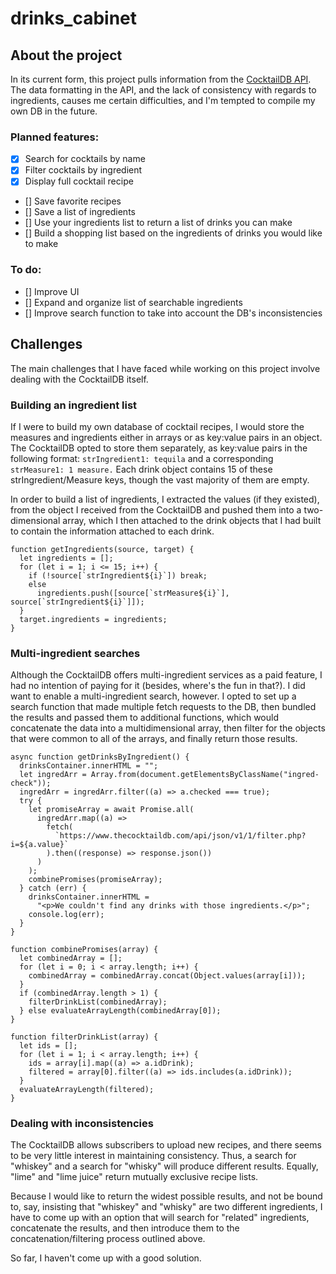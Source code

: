# drinks_cabinet

## About the project

In its current form, this project pulls information from the [CocktailDB API]("https://www.thecocktaildb.com/api.php"). The data formatting in the API, and the lack of consistency with regards to ingredients, causes me certain difficulties, and I'm tempted to compile my own DB in the future.

### Planned features:

- [x] Search for cocktails by name
- [x] Filter cocktails by ingredient
- [x] Display full cocktail recipe
- [] Save favorite recipes
- [] Save a list of ingredients
- [] Use your ingredients list to return a list of drinks you can make
- [] Build a shopping list based on the ingredients of drinks you would like to make

### To do:

- [] Improve UI
- [] Expand and organize list of searchable ingredients
- [] Improve search function to take into account the DB's inconsistencies


## Challenges

The main challenges that I have faced while working on this project involve dealing with the CocktailDB itself.  

### Building an ingredient list

If I were to build my own database of cocktail recipes, I would store the measures and ingredients either in arrays or as key:value pairs in an object.  The CocktailDB opted to store them separately, as key:value pairs in the following format: `strIngredient1: tequila` and a corresponding `strMeasure1: 1 measure.`  Each drink object contains 15 of these strIngredient/Measure keys, though the vast majority of them are empty.

In order to build a list of ingredients, I extracted the values (if they existed), from the object I received from the CocktailDB and pushed them into a two-dimensional array, which I then attached to the drink objects that I had built to contain the information attached to each drink.

```
function getIngredients(source, target) {
  let ingredients = [];
  for (let i = 1; i <= 15; i++) {
    if (!source[`strIngredient${i}`]) break;
    else
      ingredients.push([source[`strMeasure${i}`], source[`strIngredient${i}`]]);
  }
  target.ingredients = ingredients;
}
``` 

### Multi-ingredient searches

Although the CocktailDB offers multi-ingredient services as a paid feature, I had no intention of paying for it (besides, where's the fun in that?).  I did want to enable a multi-ingredient search, however. I opted to set up a search function that made multiple fetch requests to the DB, then bundled the results and passed them to additional functions, which would concatenate the data into a multidimensional array, then filter for the objects that were common to all of the arrays, and finally return those results.

```
async function getDrinksByIngredient() {
  drinksContainer.innerHTML = "";
  let ingredArr = Array.from(document.getElementsByClassName("ingred-check"));
  ingredArr = ingredArr.filter((a) => a.checked === true);
  try {
    let promiseArray = await Promise.all(
      ingredArr.map((a) =>
        fetch(
          `https://www.thecocktaildb.com/api/json/v1/1/filter.php?i=${a.value}`
        ).then((response) => response.json())
      )
    );
    combinePromises(promiseArray);
  } catch (err) {
    drinksContainer.innerHTML =
      "<p>We couldn't find any drinks with those ingredients.</p>";
    console.log(err);
  }
}

function combinePromises(array) {
  let combinedArray = [];
  for (let i = 0; i < array.length; i++) {
    combinedArray = combinedArray.concat(Object.values(array[i]));
  }
  if (combinedArray.length > 1) {
    filterDrinkList(combinedArray);
  } else evaluateArrayLength(combinedArray[0]);
}

function filterDrinkList(array) {
  let ids = [];
  for (let i = 1; i < array.length; i++) {
    ids = array[i].map((a) => a.idDrink);
    filtered = array[0].filter((a) => ids.includes(a.idDrink));
  }
  evaluateArrayLength(filtered);
}
```

### Dealing with inconsistencies

The CocktailDB allows subscribers to upload new recipes, and there seems to be very little interest in maintaining consistency.  Thus, a search for "whiskey" and a search for "whisky" will produce different results.  Equally, "lime" and "lime juice" return mutually exclusive recipe lists.

Because I would like to return the widest possible results, and not be bound to, say, insisting that "whiskey" and "whisky" are two different ingredients, I have to come up with an option that will search for "related" ingredients, concatenate the results, and then introduce them to the concatenation/filtering process outlined above.

So far, I haven't come up with a good solution.

